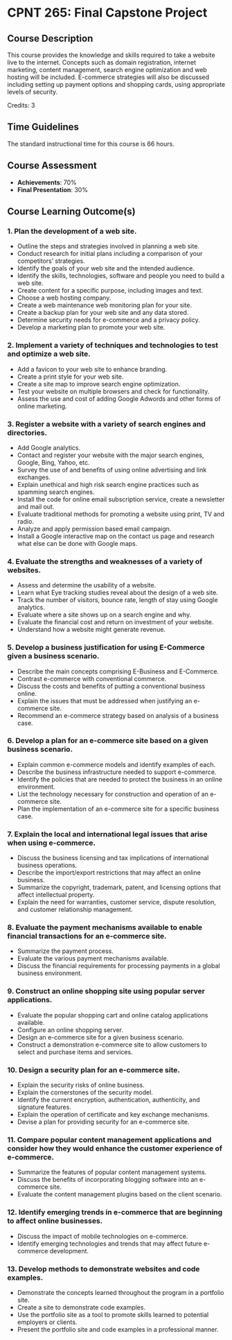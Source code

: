 # CPNT 265: Final Capstone Project
## Course Description
This course provides the knowledge and skills required to take a website live to the internet. Concepts such as domain registration, internet marketing, content management, search engine optimization and web hosting will be included. E-commerce strategies will also be discussed including setting up payment options and shopping cards, using appropriate levels of security.

Credits: 3

## Time Guidelines
The standard instructional time for this course is 66 hours.

## Course Assessment
- **Achievements**: 70%
- **Final Presentation**: 30%

## Course Learning Outcome(s)
### 1. Plan the development of a web site.
- Outline the steps and strategies involved in planning a web site.
- Conduct research for initial plans including a comparison of your competitors’ strategies.
- Identify the goals of your web site and the intended audience.
- Identify the skills, technologies, software and people you need to build a web site.
- Create content for a specific purpose, including images and text.
- Choose a web hosting company.
- Create a web maintenance web monitoring plan for your site.
- Create a backup plan for your web site and any data stored.
- Determine security needs for e-commerce and a privacy policy.
- Develop a marketing plan to promote your web site.

### 2. Implement a variety of techniques and technologies to test and optimize a web site.
- Add a favicon to your web site to enhance branding.
- Create a print style for your web site.
- Create a site map to improve search engine optimization.
- Test your website on multiple browsers and check for functionality.
- Assess the use and cost of adding Google Adwords and other forms of online marketing.

### 3. Register a website with a variety of search engines and directories.
- Add Google analytics.
- Contact and register your website with the major search engines, Google, Bing, Yahoo, etc.
- Survey the use of and benefits of using online advertising and link exchanges.
- Explain unethical and high risk search engine practices such as spamming search engines.
- Install the code for online email subscription service, create a newsletter and mail out.
- Evaluate traditional methods for promoting a website using print, TV and radio.
- Analyze and apply permission based email campaign.
- Install a Google interactive map on the contact us page and research what else can be done with Google maps.

### 4. Evaluate the strengths and weaknesses of a variety of websites.
- Assess and determine the usability of a website.
- Learn what Eye tracking studies reveal about the design of a web site.
- Track the number of visitors, bounce rate, length of stay using Google analytics.
- Evaluate where a site shows up on a search engine and why.
- Evaluate the financial cost and return on investment of your website.
- Understand how a website might generate revenue.

### 5. Develop a business justification for using E-Commerce given a business scenario.
- Describe the main concepts comprising E-Business and E-Commerce.
- Contrast e-commerce with conventional commerce.
- Discuss the costs and benefits of putting a conventional business online.
- Explain the issues that must be addressed when justifying an e-commerce site.
- Recommend an e-commerce strategy based on analysis of a business case.

### 6. Develop a plan for an e-commerce site based on a given business scenario.
- Explain common e-commerce models and identify examples of each.
- Describe the business infrastructure needed to support e-commerce.
- Identify the policies that are needed to protect the business in an online environment.
- List the technology necessary for construction and operation of an e-commerce site.
- Plan the implementation of an e-commerce site for a specific business case.

### 7. Explain the local and international legal issues that arise when using e-commerce.
- Discuss the business licensing and tax implications of international business operations.
- Describe the import/export restrictions that may affect an online business.
- Summarize the copyright, trademark, patent, and licensing options that affect intellectual property.
- Explain the need for warranties, customer service, dispute resolution, and customer relationship management.

### 8. Evaluate the payment mechanisms available to enable financial transactions for an e-commerce site.
- Summarize the payment process.
- Evaluate the various payment mechanisms available.
- Discuss the financial requirements for processing payments in a global business environment.

### 9. Construct an online shopping site using popular server applications. 
- Evaluate the popular shopping cart and online catalog applications available.
- Configure an online shopping server.
- Design an e-commerce site for a given business scenario.
- Construct a demonstration e-commerce site to allow customers to select and purchase items and services.

### 10. Design a security plan for an e-commerce site.
- Explain the security risks of online business.
- Explain the cornerstones of the security model.
- Identify the current encryption, authentication, authenticity, and signature features.
- Explain the operation of certificate and key exchange mechanisms.
- Devise a plan for providing security for an e-commerce site.

### 11. Compare popular content management applications and consider how they would enhance the customer experience of e-commerce.
- Summarize the features of popular content management systems.
- Discuss the benefits of incorporating blogging software into an e-commerce site.
- Evaluate the content management plugins based on the client scenario.

### 12. Identify emerging trends in e-commerce that are beginning to affect online businesses.
- Discuss the impact of mobile technologies on e-commerce.
- Identify emerging technologies and trends that may affect future e-commerce development.

### 13. Develop methods to demonstrate websites and code examples.
- Demonstrate the concepts learned throughout the program in a portfolio site.
- Create a site to demonstrate code examples.
- Use the portfolio site as a tool to promote skills learned to potential employers or clients.
- Present the portfolio site and code examples in a professional manner.